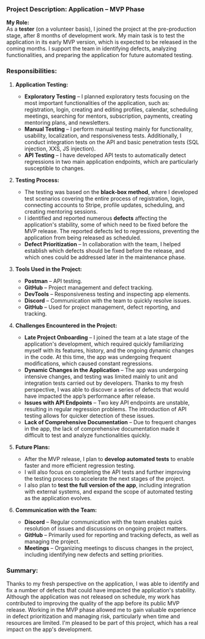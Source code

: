 
### **Project Description: Application – MVP Phase**

**My Role:**  
As a **tester** (on a volunteer basis), I joined the project at the pre-production stage, after 8 months of development work. My main task is to test the application in its early MVP version, which is expected to be released in the coming months. I support the team in identifying defects, analyzing functionalities, and preparing the application for future automated testing.

### **Responsibilities:**  
1. **Application Testing:**
   - **Exploratory Testing** – I planned exploratory tests focusing on the most important functionalities of the application, such as: registration, login, creating and editing profiles, calendar, scheduling meetings, searching for mentors, subscription, payments, creating mentoring plans, and newsletters.
   - **Manual Testing** – I perform manual testing mainly for functionality, usability, localization, and responsiveness tests. Additionally, I conduct integration tests on the API and basic penetration tests (SQL injection, XXS, JS injection).
   - **API Testing** – I have developed API tests to automatically detect regressions in two main application endpoints, which are particularly susceptible to changes.

2. **Testing Process:**
   - The testing was based on the **black-box method**, where I developed test scenarios covering the entire process of registration, login, connecting accounts to Stripe, profile updates, scheduling, and creating mentoring sessions.
   - I identified and reported numerous **defects** affecting the application's stability, some of which need to be fixed before the MVP release. The reported defects led to regressions, preventing the application from being released as scheduled.
   - **Defect Prioritization** – In collaboration with the team, I helped establish which defects should be fixed before the release, and which ones could be addressed later in the maintenance phase.

3. **Tools Used in the Project:**
   - **Postman** – API testing.
   - **GitHub** – Project management and defect tracking.
   - **DevTools** – Responsiveness testing and inspecting app elements.
   - **Discord** – Communication with the team to quickly resolve issues.
   - **GitHub** – Used for project management, defect reporting, and tracking.

4. **Challenges Encountered in the Project:**
   - **Late Project Onboarding** – I joined the team at a late stage of the application's development, which required quickly familiarizing myself with its features, history, and the ongoing dynamic changes in the code. At this time, the app was undergoing frequent modifications, which caused constant regressions.
   - **Dynamic Changes in the Application** – The app was undergoing intensive changes, and testing was limited mainly to unit and integration tests carried out by developers. Thanks to my fresh perspective, I was able to discover a series of defects that would have impacted the app’s performance after release.
   - **Issues with API Endpoints** – Two key API endpoints are unstable, resulting in regular regression problems. The introduction of API testing allows for quicker detection of these issues.
   - **Lack of Comprehensive Documentation** – Due to frequent changes in the app, the lack of comprehensive documentation made it difficult to test and analyze functionalities quickly.

5. **Future Plans:**
   - After the MVP release, I plan to **develop automated tests** to enable faster and more efficient regression testing.
   - I will also focus on completing the API tests and further improving the testing process to accelerate the next stages of the project.
   - I also plan to **test the full version of the app**, including integration with external systems, and expand the scope of automated testing as the application evolves.

6. **Communication with the Team:**  
   - **Discord** – Regular communication with the team enables quick resolution of issues and discussions on ongoing project matters.
   - **GitHub** – Primarily used for reporting and tracking defects, as well as managing the project.
   - **Meetings** – Organizing meetings to discuss changes in the project, including identifying new defects and setting priorities.

### **Summary:**  
Thanks to my fresh perspective on the application, I was able to identify and fix a number of defects that could have impacted the application's stability. Although the application was not released on schedule, my work has contributed to improving the quality of the app before its public MVP release. Working in the MVP phase allowed me to gain valuable experience in defect prioritization and managing risk, particularly when time and resources are limited. I'm pleased to be part of this project, which has a real impact on the app's development.
